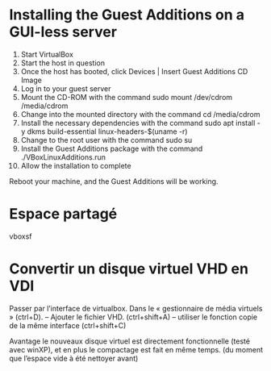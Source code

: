 # Installing the Guest Additions on a GUI-less server

1. Start VirtualBox
2. Start the host in question
3. Once the host has booted, click Devices | Insert Guest Additions CD Image
4. Log in to your guest server
5. Mount the CD-ROM with the command sudo mount /dev/cdrom /media/cdrom
6. Change into the mounted directory with the command cd /media/cdrom
7. Install the necessary dependencies with the command sudo apt install -y dkms build-essential linux-headers-$(uname -r)
8. Change to the root user with the command sudo su
9. Install the Guest Additions package with the command ./VBoxLinuxAdditions.run
10. Allow the installation to complete

Reboot your machine, and the Guest Additions will be working.

# Espace partagé

vboxsf

# Convertir un disque virtuel VHD en VDI

Passer par l’interface de virtualbox.
Dans le « gestionnaire de média virtuels » (ctrl+D).
– Ajouter le fichier VHD. (ctrl+shift+A)
– utiliser le fonction copie de la même interface (ctrl+shift+C)

Avantage le nouveaux disque virtuel est directement fonctionnelle (testé avec winXP), et en plus le compactage est fait en même temps. (du moment que l’espace vide à été nettoyer avant)
